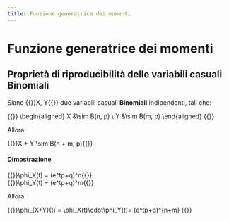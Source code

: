 ```yaml
---
title: Funzione generatrice dei momenti
---
```


# Funzione generatrice dei momenti

## Proprietà di riproducibilità delle variabili casuali Binomiali

Siano {{<katex>}}X, Y{{</katex>}} due variabili casuali **Binomiali** indipendenti, tali che:

{{<katex display>}}
\begin{aligned}
X &\sim B(n, p) \\
Y &\sim B(m, p)
\end{aligned}
{{</katex>}}

Allora:

{{<katex display>}}X + Y \sim B(n + m, p){{</katex>}}

#### Dimostrazione

{{<katex>}}\phi_X(t) = (e^tp+q)^n{{</katex>}}
<br>
{{<katex>}}\phi_Y(t) = (e^tp+q)^m{{</katex>}}

Allora:

{{<katex>}}\phi_{X+Y}(t) = \phi_X(t)\cdot\phi_Y(t)= (e^tp+q)^{n+m} {{</katex>}}

